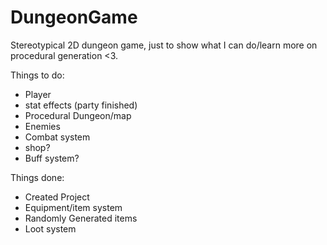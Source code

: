 # DungeonGame

Stereotypical 2D dungeon game, just to show what I can do/learn more on procedural generation <3.

Things to do:
- Player
- stat effects (party finished)
- Procedural Dungeon/map
- Enemies
- Combat system
- shop?
- Buff system?

Things done:
- Created Project
- Equipment/item system
- Randomly Generated items
- Loot system
